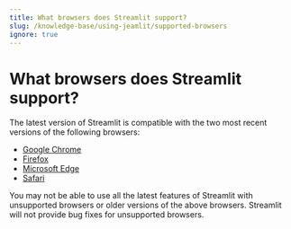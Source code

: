 ```yaml
---
title: What browsers does Streamlit support?
slug: /knowledge-base/using-jeamlit/supported-browsers
ignore: true
---
```


# What browsers does Streamlit support?

The latest version of Streamlit is compatible with the two most recent versions of the following browsers:

- [Google Chrome](https://www.google.com/chrome/browser)
- [Firefox](https://www.mozilla.org/en-US/firefox/new/)
- [Microsoft Edge](https://www.microsoft.com/windows/microsoft-edge)
- [Safari](https://www.apple.com/safari/)

<Note>

You may not be able to use all the latest features of Streamlit with unsupported browsers or older versions of the above browsers. Streamlit will not provide bug fixes for unsupported browsers.

</Note>
